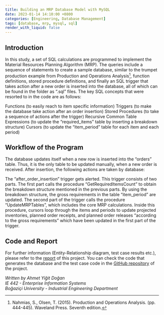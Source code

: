 ```yaml
---
title: Building an MRP Database Model with MySQL
date: 2023-01-14 14:10:00 +0800
categories: [Engineering, Database Management]
tags: [database, mrp, mysql, sql]
render_with_liquid: false
---
```


## Introduction

In this study, a set of SQL calculations are programmed to implement the Material Resources Planning Algorithm (MRP). The queries include a sequence of statements to create a sample database, similar to the trumpet production example from Production and Operations Analysis[^footnote], function definitions, stored procedure definitions, and finally an SQL trigger that takes action after a new order is inserted into the database, all of which can be found in the folder as “.sql” files. The key SQL concepts that were resorted to in the code are as follows:

Functions (to easily reach to item specific information)
Triggers (to make the database take action after an order insertion)
Stored Procedures (to take a sequence of actions after the trigger)
Recursive Common Table Expressions (to update the “required_items” table by inserting a breakdown structure)
Cursors (to update the “item_period” table for each item and each period)

## Workflow of the Program

The database updates itself when a new row is inserted into the “orders” table. Thus, it is the only table to be updated manually, when a new order is received. After insertion, the following actions are taken by database:

The “after_order_insertion” trigger gets alerted. This trigger consists of two parts. The first part calls the procedure “GetRequiredItemsCount” to obtain the breakdown structure mentioned in the previous parts.
By using the breakdown structure, the gross requirements in the table “item_period” are updated.
The second part of the trigger calls the procedure “UpdateMRPTables”, which includes the core MRP calculations.
Inside this procedure, cursors loop through the items and periods to update projected inventories, planned order receipts, and planned order releases “according to the gross requirements” which have been updated in the first part of the trigger.

## Code and Report

For further information (Entity-Relationship diagram, test case results etc.), please refer to the [report](/assets/pdf/Report%20-%20Building%20an%20MRP%20Database%20Model%20with%20MySQL.pdf) of this project. You can check the code that generates the database and the test case code in the [GitHub repository](https://github.com/ayigitdogan/Building-an-MRP-Database-Model-with-MySQL) of the project.

[^footnote]: Nahmias, S., Olsen, T. (2015). Production and Operations Analysis. (pp. 444-445). Waveland Press. Seventh edition.

*Written by Ahmet Yiğit Doğan*  
*IE 442 - Enterprise Information Systems*  
*Boğaziçi University - Industrial Engineering Department*
